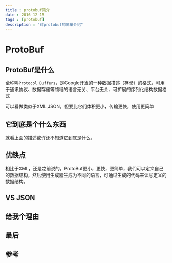 ```yaml
---
title : protobuf简介
date : 2016-12-15
tags : [protobuf]
description : "对protobuf的简单介绍"
---
```


# ProtoBuf

## ProtoBuf是什么

全称叫`Protocol Buffers`，是Google开发的一种数据描述（存储）的格式，可用于通讯协议、数据存储等领域的语言无关、平台无关、可扩展的序列化结构数据格式

可以看做类似于XML,JSON，但要比它们体积更小，传输更快，使用更简单


## 它到底是个什么东西

就看上面的描述或许还不知道它到底是什么，

## 优缺点

相比于XML，还是之前说的，ProtoBuf更小，更快，更简单，我们可以定义自己的数据结构，然后使用生成器生成为不同的语言，可通过生成的代码来读写定义的数据结构。

## VS JSON

## 给我个理由

## 最后

## 参考
